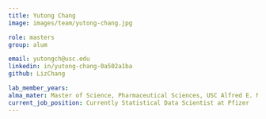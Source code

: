 ```yaml
---
title: Yutong Chang
image: images/team/yutong-chang.jpg

role: masters
group: alum

email: yutongch@usc.edu
linkedin: in/yutong-chang-0a502a1ba
github: LizChang

lab_member_years:
alma_mater: Master of Science, Pharmaceutical Sciences, USC Alfred E. Mann School of Pharmacy and Pharmaceutical Sciences
current_job_position: Currently Statistical Data Scientist at Pfizer
---
```


